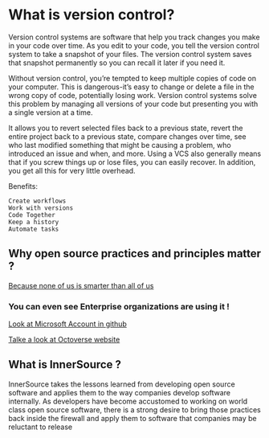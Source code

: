 # What is version control?

Version control systems are software that help you track changes you make in your code over time. 
As you edit to your code, you tell the version control system to take a snapshot of your files. 
The version control system saves that snapshot permanently so you can recall it later if you need it.

Without version control, you’re tempted to keep multiple copies of code on your computer. 
This is dangerous-it’s easy to change or delete a file in the wrong copy of code, 
potentially losing work. Version control systems solve this problem by managing all versions of your code but 
presenting you with a single version at a time.

It allows you to revert selected files back to a previous state, revert the entire project back to a previous state, compare changes over time, see who last modified something that might be causing a problem, who introduced an issue and when, and more. Using a VCS also generally means that if you screw things up or lose files, you can easily recover. In addition, you get all this for very little overhead.

Benefits:

    Create workflows
    Work with versions
    Code Together
    Keep a history
    Automate tasks


## Why open source practices and principles matter ?

[Because none of us is smarter than all of us](https://docs.microsoft.com/en-ca/azure/virtual-machines/linux/
)

### You can even see Enterprise organizations are using it !

[Look at Microsoft Account in github ](https://github.com/microsoft/
)

[Talke a look at Octoverse website](https://octoverse.github.com/)

##  What is InnerSource ?

InnerSource takes the lessons learned from developing open source software and applies them to the way companies develop software internally. As developers have become accustomed to working on world class open source software, there is a strong desire to bring those practices back inside the firewall and apply them to software that companies may be reluctant to release







